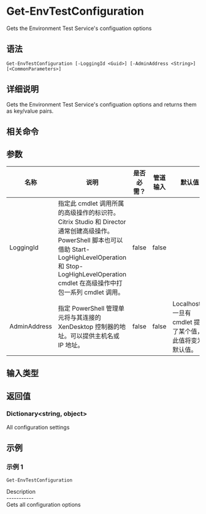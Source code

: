 # Get-EnvTestConfiguration

Gets the Environment Test Service's configuation options

## 语法

    Get-EnvTestConfiguration [-LoggingId <Guid>] [-AdminAddress <String>] [<CommonParameters>]
    

## 详细说明

Gets the Environment Test Service's configuation options and returns them as key/value pairs.

## 相关命令

## 参数

| 名称           | 说明                                                                                                                                                                     | 是否必需？ | 管道输入  | 默认值                                   |
| ------------ | ---------------------------------------------------------------------------------------------------------------------------------------------------------------------- | ----- | ----- | ------------------------------------- |
| LoggingId    | 指定此 cmdlet 调用所属的高级操作的标识符。 Citrix Studio 和 Director 通常创建高级操作。 PowerShell 脚本也可以借助 Start-LogHighLevelOperation 和 Stop-LogHighLevelOperation cmdlet 在高级操作中打包一系列 cmdlet 调用。 | false | false |                                       |
| AdminAddress | 指定 PowerShell 管理单元将与其连接的 XenDesktop 控制器的地址。可以提供主机名或 IP 地址。                                                                                                             | false | false | Localhost。一旦有 cmdlet 提供了某个值，此值将变为默认值。 |

## 输入类型

### 

## 返回值

### Dictionary<string, object>

All configuration settings

## 示例

### 示例 1

    Get-EnvTestConfiguration
    

Description  
\---\---\-----  
Gets all configuration options